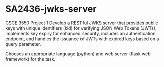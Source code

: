 # SA2436-jwks-server
CSCE 3550 Project 1
Develop a RESTful JWKS server that provides public keys with unique identifiers (kid) for verifying JSON Web Tokens (JWTs), implements key expiry for enhanced security, includes an authentication endpoint, and handles the issuance of JWTs with expired keys based on a query parameter.

Chooses an appropriate language (python) and web server (flask web framework) for the task.

